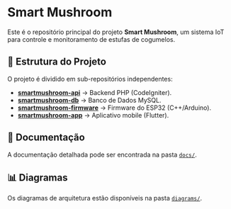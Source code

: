 # Smart Mushroom

Este é o repositório principal do projeto **Smart Mushroom**, um sistema IoT para controle e monitoramento de estufas de cogumelos.

## 📁 Estrutura do Projeto

O projeto é dividido em sub-repositórios independentes:

- **[smartmushroom-api](https://github.com/seu-usuario/smartmushroom-api)** → Backend PHP (CodeIgniter).
- **[smartmushroom-db](https://github.com/seu-usuario/smartmushroom-db)** → Banco de Dados MySQL.
- **[smartmushroom-firmware](https://github.com/seu-usuario/smartmushroom-firmware)** → Firmware do ESP32 (C++/Arduino).
- **[smartmushroom-app](https://github.com/seu-usuario/smartmushroom-app)** → Aplicativo mobile (Flutter).

## 📄 Documentação

A documentação detalhada pode ser encontrada na pasta [`docs/`](docs/).

## 📊 Diagramas

Os diagramas de arquitetura estão disponíveis na pasta [`diagrams/`](diagrams/).

